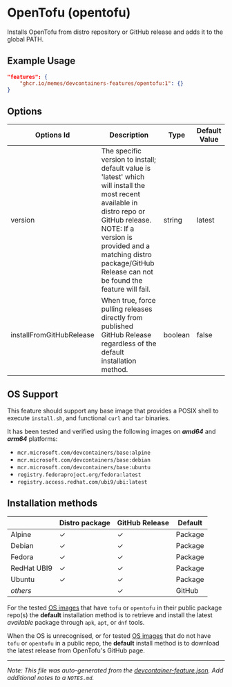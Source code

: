 
# OpenTofu (opentofu)

Installs OpenTofu from distro repository or GitHub release and adds it to the global PATH.

## Example Usage

```json
"features": {
    "ghcr.io/memes/devcontainers-features/opentofu:1": {}
}
```

## Options

| Options Id | Description | Type | Default Value |
|-----|-----|-----|-----|
| version | The specific version to install; default value is 'latest' which will install the most recent available in distro repo or GitHub release. NOTE: If a version is provided and a matching distro package/GitHub Release can not be found the feature will fail. | string | latest |
| installFromGitHubRelease | When true, force pulling releases directly from published GitHub Release regardless of the default installation method. | boolean | false |

<!-- markdownlint-disable MD041 -->
## OS Support

This feature should support any base image that provides a POSIX shell to execute `install.sh`, and functional `curl` and `tar` binaries.

It has been tested and verified using the following images on ***amd64*** and ***arm64*** platforms:

* `mcr.microsoft.com/devcontainers/base:alpine`
* `mcr.microsoft.com/devcontainers/base:debian`
* `mcr.microsoft.com/devcontainers/base:ubuntu`
* `registry.fedoraproject.org/fedora:latest`
* `registry.access.redhat.com/ubi9/ubi:latest`

## Installation methods

| |Distro package|GitHub Release|Default|
|-|----|--------------|-------|
|Alpine| &check; | &check; | Package |
|Debian| &check; | &check; | Package |
|Fedora| &check; | &check; | Package |
|RedHat UBI9| &check; | &check; | Package |
|Ubuntu| &check; | &check; | Package |
|*others*| | &check; | GitHub |

For the tested [OS images](#os-support) that have `tofu` or `opentofu` in their public package repo(s) the **default**
installation method is to retrieve and install the latest *available* package through `apk`, `apt`, or `dnf` tools.

When the OS is unrecognised, or for tested [OS images](#os-support) that do not have `tofu` or `opentofu` in a public
repo, the **default** install method is to download the latest release from OpenTofu's GitHub page.


---

_Note: This file was auto-generated from the [devcontainer-feature.json](https://github.com/memes/devcontainers-features/blob/main/src/opentofu/devcontainer-feature.json).  Add additional notes to a `NOTES.md`._
